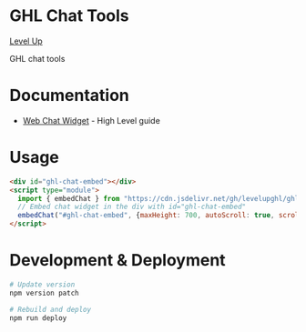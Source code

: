 # GHL Chat Tools

[Level Up](https://levelupghl.com)

GHL chat tools

# Documentation

- [Web Chat Widget](https://help.gohighlevel.com/support/solutions/articles/48001191051-web-chat-widget-advanced-configurations-public-api-events) - High Level guide


# Usage

```html
<div id="ghl-chat-embed"></div>
<script type="module">
  import { embedChat } from "https://cdn.jsdelivr.net/gh/levelupghl/ghlchattools@v1/dist/js/embedChat.min.js";
  // Embed chat widget in the div with id="ghl-chat-embed"
  embedChat("#ghl-chat-embed", {maxHeight: 700, autoScroll: true, scrollOffset: 20});
</script>
```

# Development & Deployment

```bash
# Update version
npm version patch

# Rebuild and deploy
npm run deploy
```

